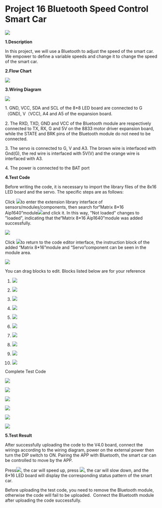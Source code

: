 # Project 16 Bluetooth Speed Control Smart Car

![](/media/8abdadfa2fc462bdcc0542df52a793e3.jpeg)

**1.Description**

In this project, we will use a Bluetooth to adjust the speed of the
smart car. We empower to define a variable speeds and change it to
change the speed of the smart car. 

**2.Flow Chart**

![](/media/90ab1f7fb1e16ad3c018b1c631e407c3.png)

**3.Wiring Diagram**

![](/media/61be6959693b2111639252ea45ec60fc.png)

1\. GND, VCC, SDA and SCL of the 8\*8 LED board are connected to G（GND),
V（VCC), A4 and A5 of the expansion board.

2\. The RXD, TXD, GND and VCC of the Bluetooth module are respectively
connected to TX, RX, G and 5V on the 8833 motor driver expansion board,
while the STATE and BRK pins of the Bluetooth module do not need to be
connected. 

3\. The servo is connected to G, V and A3. The brown wire is interfaced
with Gnd(G), the red wire is interfaced with 5V(V) and the orange wire
is interfaced with A3.

4\. The power is connected to the BAT port

**4.Test Code**

Before writing the code, it is necessary to import the library files of
the 8x16 LED board and the servo. The specific steps are as follows: 

Click ![](/media/9964e0b31fc9846a7f64c57f51e47152.png)to enter the extension library interface of
sensors/modules/components, then search for“Matrix 8\*16
Aip1640”module![](/media/8637cbe988d4acbada4ed934b7064a42.png)and click it. In this way, "Not
loaded" changes to "loaded", indicating that the“Matrix 8\*16
Aip1640”module was added successfully. 

![](/media/127e14cd4e1988b0a21bb028de41bf76.png)

Click ![](/media/29916972665d35bfb34914b6144e28aa.png)to return to the code editor interface, the
instruction block of the added “Matrix 8\*16”module and “Servo”component
can be seen in the module area. 

![](/media/3e43fa27a995102b75b521bee5f118f6.png)

You can drag blocks to edit. Blocks listed below are for your reference

1.  ![](/media/8de1b04be1ba147dd242c66bddeacacc.png)

2.  ![](/media/1f98f44522f0d08b8d41a81109f91bee.png)

3.  ![](/media/3b4fb768cbf7e0b80fa55cb15aa932b7.png)

4.  ![](/media/53c2dbc1af206a888f95f58b31000ab2.png)

5.  ![](/media/b8cd07dc2e6c7b02feaf0f5c77663d79.png)

6.  ![](/media/7dfb5907a76ed97c980b6ab043fdd8e5.png)

7.  ![](/media/7edfd4978b8054c947ff3dadc915a9fb.png)

8.  ![](/media/5aa8407b0ed182b18f227c8e1ec9a0b4.png)

9.  ![](/media/fe7a594ea953fcfd3353c49f0f83fd3c.png)

10. ![](/media/37331f93041cde6c67777b6abc0ad7ac.png)

Complete Test Code

![](/media/fe904a2480da446815f201fc6d783029.png)

![](/media/8d6b30a178ab478105856f7db29d8168.png)

![](/media/e359e96c51ebd3377489c73adc2776f8.png)

![](/media/7294805d8e3090ed73593ac11403b124.png)

![](/media/5e6fad3605ecb86468fe88574fc0c7ad.png)

![](/media/5e6fad3605ecb86468fe88574fc0c7ad.png)

**5.Test Result**

After successfully uploading the code to the V4.0 board, connect the
wirings according to the wiring diagram, power on the external power
then turn the DIP switch to ON. Pairing the APP with Bluetooth, the
smart car can be controlled to move by the APP.

Press![](/media/049343f587e0e7cf19fe8b665d735321.png), the car will speed up, press
![](/media/264f77cce6018584b54f46676fee4247.png), the car will slow down, and the 8\*16 LED board
will display the corresponding status pattern of the smart car.

Before uploading the test code, you need to remove the Bluetooth module,
otherwise the code will fail to be uploaded.  Connect the Bluetooth
module after uploading the code successfully.
